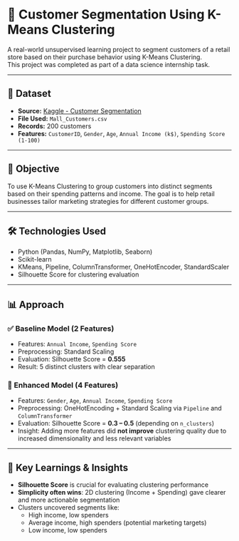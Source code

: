 # 🧠 Customer Segmentation Using K-Means Clustering

A real-world unsupervised learning project to segment customers of a retail store based on their purchase behavior using K-Means Clustering.  
This project was completed as part of a data science internship task.

---

## 📂 Dataset

- **Source:** [Kaggle - Customer Segmentation](https://www.kaggle.com/datasets/vjchoudhary7/customer-segmentation-tutorial-in-python)
- **File Used:** `Mall_Customers.csv`
- **Records:** 200 customers
- **Features:** `CustomerID`, `Gender`, `Age`, `Annual Income (k$)`, `Spending Score (1-100)`

---

## 🎯 Objective

To use K-Means Clustering to group customers into distinct segments based on their spending patterns and income. The goal is to help retail businesses tailor marketing strategies for different customer groups.

---

## 🛠️ Technologies Used

- Python (Pandas, NumPy, Matplotlib, Seaborn)
- Scikit-learn
- KMeans, Pipeline, ColumnTransformer, OneHotEncoder, StandardScaler
- Silhouette Score for clustering evaluation

---

## 📊 Approach

### ✅ Baseline Model (2 Features)
- Features: `Annual Income`, `Spending Score`
- Preprocessing: Standard Scaling
- Evaluation: Silhouette Score = **0.555**
- Result: 5 distinct clusters with clear separation

### 🧪 Enhanced Model (4 Features)
- Features: `Gender`, `Age`, `Annual Income`, `Spending Score`
- Preprocessing: OneHotEncoding + Standard Scaling via `Pipeline` and `ColumnTransformer`
- Evaluation: Silhouette Score = **0.3 – 0.5** (depending on `n_clusters`)
- Insight: Adding more features did **not improve** clustering quality due to increased dimensionality and less relevant variables

---

## 🧠 Key Learnings & Insights

- **Silhouette Score** is crucial for evaluating clustering performance
- **Simplicity often wins**: 2D clustering (Income + Spending) gave clearer and more actionable segmentation
- Clusters uncovered segments like:
  - High income, low spenders
  - Average income, high spenders (potential marketing targets)
  - Low income, low spenders
